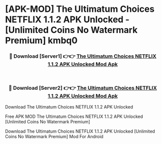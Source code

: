 # [APK-MOD] The Ultimatum  Choices NETFLIX 1.1.2 APK Unlocked - [Unlimited Coins No Watermark Premium] kmbq0



<div align="center">
<h3>🔴 Download [Server1] 👉👉 <a href="https://momento.my/?title=The_Ultimatum__Choices_NETFLIX_1.1.2_APK_Unlocked">The Ultimatum  Choices NETFLIX 1.1.2 APK Unlocked Mod Apk</a></h3><br>

<h3>🔴 Download [Server2] 👉👉 <a href="https://momento.my/?title=The_Ultimatum__Choices_NETFLIX_1.1.2_APK_Unlocked">The Ultimatum  Choices NETFLIX 1.1.2 APK Unlocked Mod Apk</a></h3>
</div>



Download The Ultimatum  Choices NETFLIX 1.1.2 APK Unlocked 

Free APK MOD The Ultimatum  Choices NETFLIX 1.1.2 APK Unlocked [Unlimited Coins No Watermark Premium]

Download The Ultimatum  Choices NETFLIX 1.1.2 APK Unlocked [Unlimited Coins No Watermark Premium] Mod For Android
